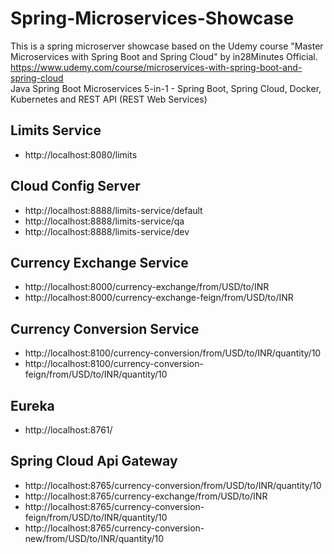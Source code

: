 # Spring-Microservices-Showcase
This is a spring microserver showcase based on the Udemy course "Master Microservices with Spring Boot and Spring Cloud" by in28Minutes Official.  
https://www.udemy.com/course/microservices-with-spring-boot-and-spring-cloud  
Java Spring Boot Microservices 5-in-1 - Spring Boot, Spring Cloud, Docker, Kubernetes and REST API (REST Web Services)

## Limits Service
- http://localhost:8080/limits

## Cloud Config Server
- http://localhost:8888/limits-service/default
- http://localhost:8888/limits-service/qa
- http://localhost:8888/limits-service/dev

## Currency Exchange Service
- http://localhost:8000/currency-exchange/from/USD/to/INR
- http://localhost:8000/currency-exchange-feign/from/USD/to/INR

## Currency Conversion Service
- http://localhost:8100/currency-conversion/from/USD/to/INR/quantity/10
- http://localhost:8100/currency-conversion-feign/from/USD/to/INR/quantity/10

## Eureka
- http://localhost:8761/

## Spring Cloud Api Gateway
- http://localhost:8765/currency-conversion/from/USD/to/INR/quantity/10
- http://localhost:8765/currency-exchange/from/USD/to/INR
- http://localhost:8765/currency-conversion-feign/from/USD/to/INR/quantity/10
- http://localhost:8765/currency-conversion-new/from/USD/to/INR/quantity/10